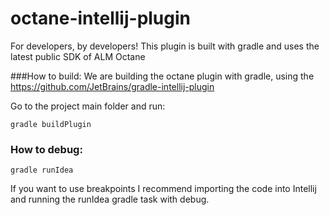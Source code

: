 # octane-intellij-plugin
For developers, by developers! This plugin is built with gradle and uses the latest public SDK of ALM Octane

###How to build:
We are building the octane plugin with gradle, using the https://github.com/JetBrains/gradle-intellij-plugin

Go to the project main folder and run: 
```
gradle buildPlugin
```

### How to debug: 
```
gradle runIdea
```
If you want to use breakpoints I recommend importing the code into Intellij and running the runIdea gradle task with debug.
